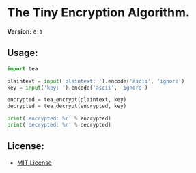# The Tiny Encryption Algorithm.
**Version:** `0.1`

## Usage:
```python
import tea

plaintext = input('plaintext: ').encode('ascii', 'ignore')
key = input('key: ').encode('ascii', 'ignore')

encrypted = tea_encrypt(plaintext, key)
decrypted = tea_decrypt(encrypted, key)

print('encrypted: %r' % encrypted)
print('decrypted: %r' % decrypted)
```

## License:
* [MIT License](LICENSE.md)
